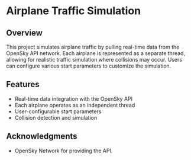 # Airplane Traffic Simulation

## Overview
This project simulates airplane traffic by pulling real-time data from the OpenSky API network. Each airplane is represented as a separate thread, allowing for realistic traffic simulation where collisions may occur. Users can configure various start parameters to customize the simulation.

## Features
- Real-time data integration with the OpenSky API
- Each airplane operates as an independent thread
- User-configurable start parameters
- Collision detection and simulation

## Acknowledgments
- OpenSky Network for providing the API.
